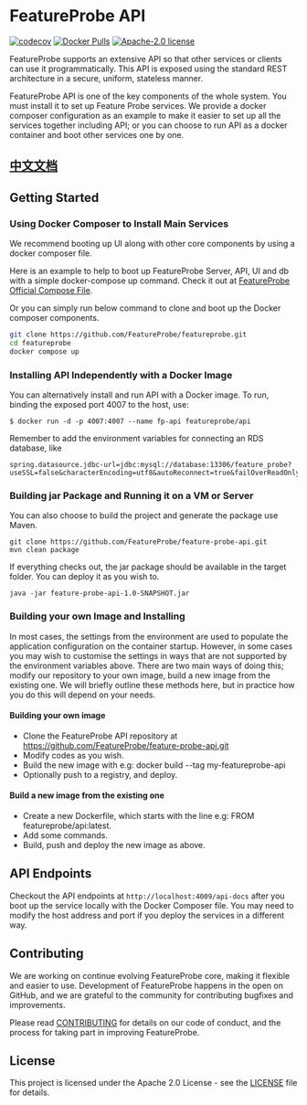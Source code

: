 # FeatureProbe API

[![codecov](https://codecov.io/gh/FeatureProbe/feature-probe-api/branch/main/graph/badge.svg?token=JVJWQUUIJH)](https://codecov.io/gh/FeatureProbe/feature-probe-api)
[![Docker Pulls](https://img.shields.io/docker/pulls/featureprobe/api)](https://hub.docker.com/u/featureprobe)
[![Apache-2.0 license](https://img.shields.io/github/license/FeatureProbe/FeatureProbe)](https://github.com/FeatureProbe/FeatureProbe/blob/main/LICENSE)

FeatureProbe supports an extensive API so that other services or clients can use it programmatically.
This API is exposed using the standard REST architecture in a secure, uniform, stateless manner.

FeatureProbe API is one of the key components of the whole system. You must install it to set up Feature Probe services.
We provide a docker composer configuration as an example to make it easier to set up all the services together including
API;
or you can choose to run API as a docker container and boot other services one by one.

## [中文文档](https://docs.featureprobe.io/zh-CN/)

## Getting Started

### Using Docker Composer to Install Main Services

We recommend booting up UI along with other core components by using a docker composer file.

Here is an example to help to boot up FeatureProbe Server, API, UI and db with a simple docker-compose up command.
Check it out at [FeatureProbe Official Compose File](https://github.com/FeatureProbe/featureprobe).

Or you can simply run below command to clone and boot up the Docker composer components.

``` bash
git clone https://github.com/FeatureProbe/featureprobe.git
cd featureprobe
docker compose up
```

### Installing API Independently with a Docker Image

You can alternatively install and run API with a Docker image. To run, binding the exposed port 4007 to the host, use:

```
$ docker run -d -p 4007:4007 --name fp-api featureprobe/api
```

Remember to add the environment variables for connecting an RDS database, like

```angular2svg
spring.datasource.jdbc-url=jdbc:mysql://database:13306/feature_probe?useSSL=false&characterEncoding=utf8&autoReconnect=true&failOverReadOnly=false&rewriteBatchedStatements=TRUE&useSSL=false&serverTimezone=Asia/Shanghai
```

### Building jar Package and Running it on a VM or Server

You can also choose to build the project and generate the package use Maven.

```
git clone https://github.com/FeatureProbe/feature-probe-api.git
mvn clean package
```

If everything checks out, the jar package should be available in the target folder.
You can deploy it as you wish to.

```
java -jar feature-probe-api-1.0-SNAPSHOT.jar
```

### Building your own Image and Installing

In most cases, the settings from the environment are used to populate the application configuration on the container
startup.
However, in some cases you may wish to customise the settings in ways that are not supported by the environment
variables above.
There are two main ways of doing this; modify our repository to your own image, build a new image from the existing one.
We will briefly outline these methods here, but in practice how you do this will depend on your needs.

#### Building your own image

* Clone the FeatureProbe API repository at https://github.com/FeatureProbe/feature-probe-api.git
* Modify codes as you wish.
* Build the new image with e.g: docker build --tag my-featureprobe-api
* Optionally push to a registry, and deploy.

#### Build a new image from the existing one

* Create a new Dockerfile, which starts with the line e.g: FROM featureprobe/api:latest.
* Add some commands.
* Build, push and deploy the new image as above.

## API Endpoints

Checkout the API endpoints at `http://localhost:4009/api-docs` after you boot up the service locally with the
Docker Composer file.
You may need to modify the host address and port if you deploy the services in a different way.

## Contributing

We are working on continue evolving FeatureProbe core, making it flexible and easier to use.
Development of FeatureProbe happens in the open on GitHub, and we are grateful to the
community for contributing bugfixes and improvements.

Please read [CONTRIBUTING](https://github.com/FeatureProbe/featureprobe/blob/master/CONTRIBUTING.md)
for details on our code of conduct, and the process for taking part in improving FeatureProbe.

## License

This project is licensed under the Apache 2.0 License - see the [LICENSE](LICENSE) file for details.

